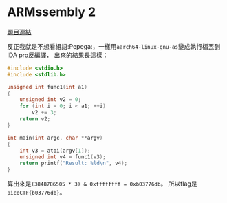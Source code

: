 # ARMssembly 2

[題目連結](https://play.picoctf.org/practice/challenge/150)

反正我就是不想看組語:Pepega:，一樣用`aarch64-linux-gnu-as`變成執行檔丟到IDA pro反編譯，
出來的結果長這樣：

```c
#include <stdio.h>
#include <stdlib.h>

unsigned int func1(int a1)
{
    unsigned int v2 = 0;
    for (int i = 0; i < a1; ++i)
        v2 += 3;
    return v2;
}

int main(int argc, char **argv)
{
    int v3 = atoi(argv[1]);
    unsigned int v4 = func1(v3);
    return printf("Result: %ld\n", v4);
}
```

算出來是`(3848786505 * 3) & 0xffffffff = 0xb03776db`。
所以flag是`picoCTF{b03776db}`。
